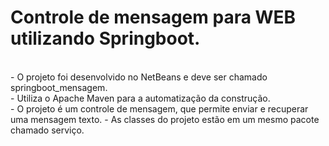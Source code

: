 # Controle de mensagem para WEB utilizando Springboot.

<br>
 - O projeto foi desenvolvido no NetBeans e deve ser chamado springboot_mensagem.<br>
 - Utiliza o Apache Maven para a automatização da construção.<br>
 - O projeto é um controle de mensagem, que permite enviar e recuperar uma mensagem texto.
 - As classes do projeto estão em um mesmo pacote chamado serviço.<br>
 